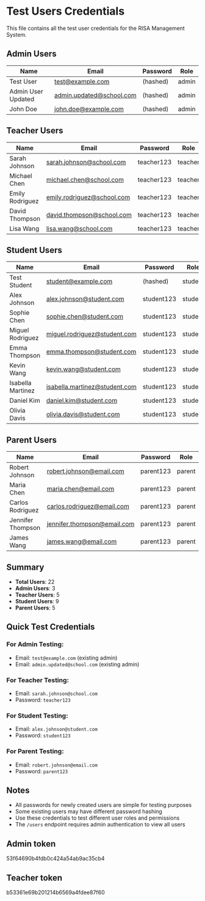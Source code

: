 # Test Users Credentials

This file contains all the test user credentials for the RISA Management System.

## Admin Users
| Name | Email | Password | Role |
|------|-------|----------|------|
| Test User | test@example.com | (hashed) | admin |
| Admin User Updated | admin.updated@school.com | (hashed) | admin |
| John Doe | john.doe@example.com | (hashed) | admin |

## Teacher Users
| Name | Email | Password | Role |
|------|-------|----------|------|
| Sarah Johnson | sarah.johnson@school.com | teacher123 | teacher |
| Michael Chen | michael.chen@school.com | teacher123 | teacher |
| Emily Rodriguez | emily.rodriguez@school.com | teacher123 | teacher |
| David Thompson | david.thompson@school.com | teacher123 | teacher |
| Lisa Wang | lisa.wang@school.com | teacher123 | teacher |

## Student Users
| Name | Email | Password | Role |
|------|-------|----------|------|
| Test Student | student@example.com | (hashed) | student |
| Alex Johnson | alex.johnson@student.com | student123 | student |
| Sophie Chen | sophie.chen@student.com | student123 | student |
| Miguel Rodriguez | miguel.rodriguez@student.com | student123 | student |
| Emma Thompson | emma.thompson@student.com | student123 | student |
| Kevin Wang | kevin.wang@student.com | student123 | student |
| Isabella Martinez | isabella.martinez@student.com | student123 | student |
| Daniel Kim | daniel.kim@student.com | student123 | student |
| Olivia Davis | olivia.davis@student.com | student123 | student |

## Parent Users
| Name | Email | Password | Role |
|------|-------|----------|------|
| Robert Johnson | robert.johnson@email.com | parent123 | parent |
| Maria Chen | maria.chen@email.com | parent123 | parent |
| Carlos Rodriguez | carlos.rodriguez@email.com | parent123 | parent |
| Jennifer Thompson | jennifer.thompson@email.com | parent123 | parent |
| James Wang | james.wang@email.com | parent123 | parent |

## Summary
- **Total Users**: 22
- **Admin Users**: 3
- **Teacher Users**: 5
- **Student Users**: 9
- **Parent Users**: 5

## Quick Test Credentials

### For Admin Testing:
- Email: `test@example.com` (existing admin)
- Email: `admin.updated@school.com` (existing admin)

### For Teacher Testing:
- Email: `sarah.johnson@school.com`
- Password: `teacher123`

### For Student Testing:
- Email: `alex.johnson@student.com`
- Password: `student123`

### For Parent Testing:
- Email: `robert.johnson@email.com`
- Password: `parent123`

## Notes
- All passwords for newly created users are simple for testing purposes
- Some existing users may have different password hashing
- Use these credentials to test different user roles and permissions
- The `/users` endpoint requires admin authentication to view all users 

## Admin token 
53f64690b4fdb0c424a54ab9ac35cb4

## Teacher token 
b53361e69b201214b6569a4fdee87f60